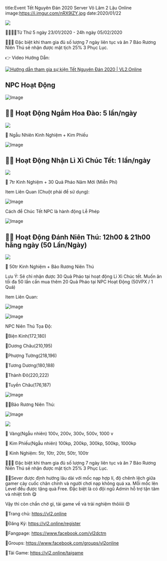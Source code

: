 title:Event Tết Nguyên Đán 2020 Server Võ Lâm 2 Lậu Online
image:https://i.imgur.com/nRX9lZY.jpg
date:2020/01/22

![](https://i.imgur.com/uRbQeHc.png)

🔔🔔🔔🔔Từ Thứ 5 ngày 23/01/2020 - 24h ngày 05/02/2020

🎁🎁🎁 Đặc biệt khi tham gia đủ số lượng 7 ngày liên tục và ăn 7 Bảo Rương Niên Thú sẽ nhận được mật tịch 25% 3 Phục Lục.

👉 Video Hướng Dẫn:

[![Hướng dẫn tham gia sự kiện Tết Nguyên Đán 2020 | VL2.Online](http://img.youtube.com/vi/WRhjX2-L1cE/0.jpg)](http://www.youtube.com/watch?v=WRhjX2-L1cE "Hướng dẫn tham gia sự kiện Tết Nguyên Đán 2020 | VL2.Online")

## NPC Hoạt Động

![Image](https://i.imgur.com/DcwB0A3.jpg)

## 🥇🥇 Hoạt Động Ngắm Hoa Đào: 5 lần/ngày

![](https://i.imgur.com/U0DEf1f.png)

🎁 Ngẫu Nhiên Kinh Nghiệm + Kim Phiếu

![Image](https://i.imgur.com/dggKAZR.jpg)

## 🥈🥈 Hoạt Động Nhận Lì Xì Chúc Tết: 1 lần/ngày

![](https://i.imgur.com/U0DEf1f.png)

🎁 7tr Kinh Nghiệm + 30 Quả Pháo Năm Mới (Miễn Phí)

Item Liên Quan (Chuột phải để sử dụng):

![Image](https://i.imgur.com/1uVP35c.jpg)

Cách để Chúc Tết NPC là hành động Lễ Phép

![Image](https://i.imgur.com/1OMF7fA.jpg)

## 🏅🏅 Hoạt Động Đánh Niên Thú: 12h00 & 21h00 hằng ngày (50 Lần/Ngày)

![](https://i.imgur.com/U0DEf1f.png)

🎁 50tr Kinh Nghiệm + Bảo Rương Niên Thú

Lưu Ý: Sẽ chỉ nhận được 30 Quả Pháo tại hoạt động Lì Xì Chúc tết. Muốn ăn tối đa 50 lần cần mua thêm 20 Quả Pháo tại NPC Hoạt Động (50VPX / 1 Quả)

Item Liên Quan:

![Image](https://i.imgur.com/1msMVA1.jpg)

![Image](https://i.imgur.com/yhMK13D.jpg)

NPC Niên Thú Tọa Độ:

🔰Biện Kinh(172,180)

🔰Dương Châu(210,195)

🔰Phượng Tường(218,196)

🔰Tương Dương(180,188)

🔰Thành Đô(220,222)

🔰Tuyền Châu(176,187)

![Image](https://i.imgur.com/CWtb8I1.jpg)

💎💎Bảo Rương Niên Thú:

![Image](https://i.imgur.com/uluXC3Q.jpg)

![](https://i.imgur.com/U0DEf1f.png)

🎁 Vàng(Ngẫu nhiên) 100v, 200v, 300v, 500v, 1000 v

🎁 Kim Phiếu(Ngẫu nhiên) 100kp, 200kp, 300kp, 500kp, 1000kp 

🎁 Kinh Nghiệm: 5tr, 10tr, 20tr, 50tr, 100tr

🎁🎁🎁 Đặc biệt khi tham gia đủ số lượng 7 ngày liên tục và ăn 7 Bảo Rương Niên Thú sẽ nhận được mật tịch 25% 3 Phục Lục.

👨‍💻Sever được định hướng lâu dài với mốc nạp hợp lí, độ chênh lệch giữa gamer cày cuốc chân chính và người chơi nạp không quá xa. Mỗi mốc lên Level đều được tặng quà Free. Đặc biệt là có đội ngũ Admin hỗ trợ tận tâm và nhiệt tình 😋

Vậy thì còn chần chờ gì, tải game về và trải nghiệm thôiiiii 😍

🔰Trang chủ: https://vl2.online

🔰Đăng Ký: https://vl2.online/register

🔰Fangpage: https://www.facebook.com/vl2dctm

🔰Groups: https://www.facebook.com/groups/vl2online

🔰Tải Game: https://vl2.online/taigame
